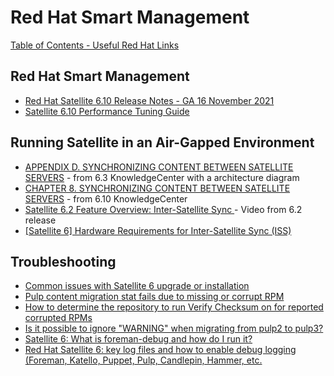 # Red Hat Smart Management

[Table of Contents - Useful Red Hat Links](https://github.com/pslucas0212/UsefulRedHatLinks)

## Red Hat Smart Management  
- [Red Hat Satellite 6.10 Release Notes - GA 16 November 2021](https://access.redhat.com/documentation/en-us/red_hat_satellite/6.10/html-single/release_notes/index)
- [Satellite 6.10 Performance Tuning Guide](https://redhatsatellite.github.io/satellite-performance-tuning/)


## Running Satellite in an Air-Gapped Environment
- [APPENDIX D. SYNCHRONIZING CONTENT BETWEEN SATELLITE SERVERS](https://access.redhat.com/documentation/en-us/red_hat_satellite/6.3/html/content_management_guide/using_iss) - from 6.3 KnowledgeCenter with a architecture diagram
- [CHAPTER 8. SYNCHRONIZING CONTENT BETWEEN SATELLITE SERVERS](https://access.redhat.com/documentation/en-us/red_hat_satellite/6.10/html/content_management_guide/using_iss) - from 6.10 KnowledgeCenter
- [Satellite 6.2 Feature Overview: Inter-Satellite Sync ](https://www.redhat.com/en/about/videos/satellite-feature-intersatellite-sync) - Video from 6.2 release
- [[Satellite 6] Hardware Requirements for Inter-Satellite Sync (ISS)](https://access.redhat.com/solutions/5304971)

## Troubleshooting
- [Common issues with Satellite 6 upgrade or installation](https://access.redhat.com/articles/2485491#common-issues---satellite-69-8)
- [Pulp content migration stat fails due to missing or corrupt RPM](https://access.redhat.com/solutions/6529711)
- [How to determine the repository to run Verify Checksum on for reported corrupted RPMs](https://access.redhat.com/solutions/6629271)
- [Is it possible to ignore "WARNING" when migrating from pulp2 to pulp3?](https://access.redhat.com/solutions/6822731)
- [Satellite 6: What is foreman-debug and how do I run it?](https://access.redhat.com/solutions/1177823)
- [Red Hat Satellite 6: key log files and how to enable debug logging (Foreman, Katello, Puppet, Pulp, Candlepin, Hammer, etc.](https://access.redhat.com/solutions/1155573)
